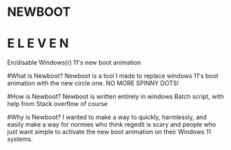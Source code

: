 # NEWBOOT
#  E L E V E N
En/disable Windows(r) 11's new boot animation

#What is Newboot?
Newboot is a tool I made to replace windows 11's boot animation with the new circle one. NO MORE SPINNY DOTS!

#How is Newboot?
Newboot is written entirely in windows Batch script, with help from Stack overflow of course

#Why is Newboot?
I wanted to make a way to quickly, harmlessly, and easily make a way for normies who think regedit is scary and people who just want simple to activate the new boot animation on their Windows 11 systems.

